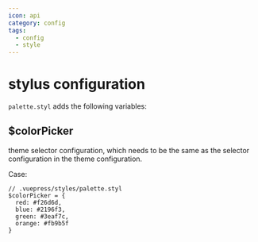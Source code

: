 ```yaml
---
icon: api
category: config
tags:
  - config
  - style
---
```


# stylus configuration

`palette.styl` adds the following variables:

## \$colorPicker

theme selector configuration, which needs to be the same as the selector configuration in the theme configuration.

Case:

```stylus
// .vuepress/styles/palette.styl
$colorPicker = {
  red: #f26d6d,
  blue: #2196f3,
  green: #3eaf7c,
  orange: #fb9b5f
}
```
